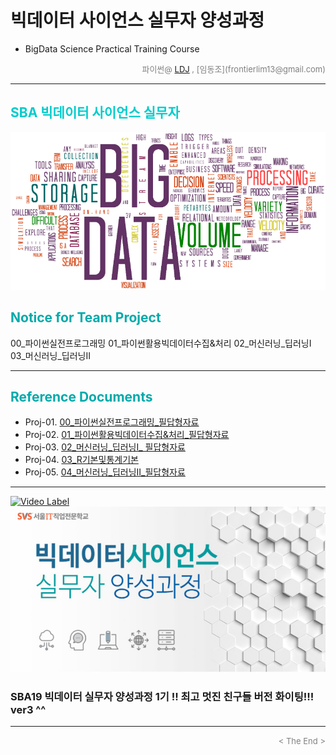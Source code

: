 
# 빅데이터 사이언스 실무자 양성과정
* BigData Science Practical Training Course

<div align='right'>
    <font size=2 color='gray'>파이썬@ <font color='blue'>
       <a href='https://www.facebook.com/dongjo.lim.7'>LDJ</a>
    </font>, [임동조](frontierlim13@gmail.com)</font></div>
<hr>

<h2><font color="#00CCCC"><b>SBA 빅데이터 사이언스 실무자</b></font></h2>

<img src="./images/BigData_Project.png">

## <font color='#00AAAA'>Notice for Team Project</font>

00_파이썬실전프로그래밍
01_파이썬활용빅데이터수집&처리
02_머신러닝_딥러닝I
03_머신러닝_딥러닝II

<hr>

## <font color='#00AAAA'>Reference Documents</font>

- Proj-01. [00_파이썬실전프로그래밍_필답형자료 ][proj-01]
- Proj-02. [01_파이썬활용빅데이터수집&처리_필답형자료  ][proj-02]
- Proj-03. [02_머신러닝_딥러닝I_ 필답형자료  ][proj-03]
- Proj-04. [03_R기본및통계기본  ][proj-04]
- Proj-05. [04_머신러닝_딥러닝II_필답형자료  ][proj-05]


[proj-01]:  ./docu/Python_Basic_v10_0926_Problem.pdf       "Go proj-01"
[proj-02]:  ./docu/..    "Go proj-02"
[proj-03]:  ./docu/..    "Go proj-03"
[proj-04]:  ./docu/..    "Go proj-04"
[proj-05]:  ./docu/MLDLII_Problem_v10_1008.pdf    "Go proj-05"

<hr>

[![Video Label](images/sba19_memorys.jpg)](https://youtu.be/ts2FFGpPqpA) 
[![Video Label](images/sba_seoulIt01.png)](https://youtu.be/ts2FFGpPqpA)

### SBA19 빅데이터 실무자 양성과정 1기 !!  최고 멋진 친구들 버전 화이팅!!! ver3 ^^

<hr>

<div align='right'><font size=2 color='gray'> &lt; The End &gt; </font></div>
